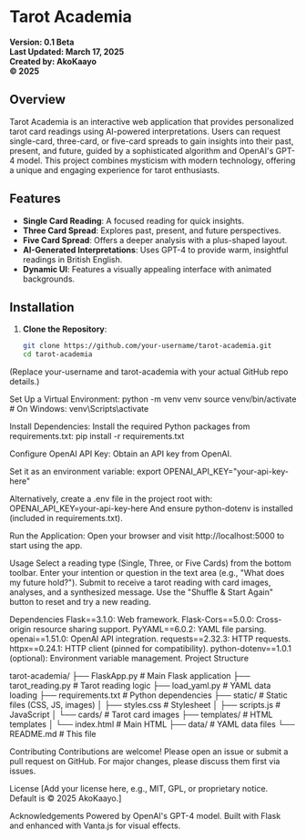 # Tarot Academia

**Version: 0.1 Beta**  
**Last Updated: March 17, 2025**  
**Created by: AkoKaayo**  
**© 2025**

## Overview
Tarot Academia is an interactive web application that provides personalized tarot card readings using AI-powered interpretations. Users can request single-card, three-card, or five-card spreads to gain insights into their past, present, and future, guided by a sophisticated algorithm and OpenAI's GPT-4 model. This project combines mysticism with modern technology, offering a unique and engaging experience for tarot enthusiasts.

## Features
- **Single Card Reading**: A focused reading for quick insights.
- **Three Card Spread**: Explores past, present, and future perspectives.
- **Five Card Spread**: Offers a deeper analysis with a plus-shaped layout.
- **AI-Generated Interpretations**: Uses GPT-4 to provide warm, insightful readings in British English.
- **Dynamic UI**: Features a visually appealing interface with animated backgrounds.

## Installation
1. **Clone the Repository**:
   ```bash
   git clone https://github.com/your-username/tarot-academia.git
   cd tarot-academia
(Replace your-username and tarot-academia with your actual GitHub repo details.)

Set Up a Virtual Environment:
python -m venv venv
source venv/bin/activate  # On Windows: venv\Scripts\activate

Install Dependencies: Install the required Python packages from requirements.txt:
pip install -r requirements.txt

Configure OpenAI API Key:
Obtain an API key from OpenAI.

Set it as an environment variable:
export OPENAI_API_KEY="your-api-key-here"

Alternatively, create a .env file in the project root with:
OPENAI_API_KEY=your-api-key-here
And ensure python-dotenv is installed (included in requirements.txt).

Run the Application:
Open your browser and visit http://localhost:5000 to start using the app.

Usage
Select a reading type (Single, Three, or Five Cards) from the bottom toolbar.
Enter your intention or question in the text area (e.g., "What does my future hold?").
Submit to receive a tarot reading with card images, analyses, and a synthesized message.
Use the "Shuffle & Start Again" button to reset and try a new reading.

Dependencies
Flask==3.1.0: Web framework.
Flask-Cors==5.0.0: Cross-origin resource sharing support.
PyYAML==6.0.2: YAML file parsing.
openai==1.51.0: OpenAI API integration.
requests==2.32.3: HTTP requests.
httpx==0.24.1: HTTP client (pinned for compatibility).
python-dotenv==1.0.1 (optional): Environment variable management.
Project Structure

tarot-academia/
├── FlaskApp.py         # Main Flask application
├── tarot_reading.py    # Tarot reading logic
├── load_yaml.py        # YAML data loading
├── requirements.txt    # Python dependencies
├── static/             # Static files (CSS, JS, images)
│   ├── styles.css      # Stylesheet
│   ├── scripts.js      # JavaScript
│   └── cards/          # Tarot card images
├── templates/          # HTML templates
│   └── index.html      # Main HTML
├── data/               # YAML data files
└── README.md           # This file

Contributing
Contributions are welcome! Please open an issue or submit a pull request on GitHub. For major changes, please discuss them first via issues.

License
[Add your license here, e.g., MIT, GPL, or proprietary notice. Default is © 2025 AkoKaayo.]

Acknowledgements
Powered by OpenAI's GPT-4 model.
Built with Flask and enhanced with Vanta.js for visual effects.